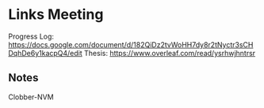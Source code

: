 Links Meeting
=============
Progress Log: https://docs.google.com/document/d/182QiDz2tvWoHH7dy8r2tNyctr3sCHDqhDe6y1kacpQ4/edit
Thesis: https://www.overleaf.com/read/ysrhwjhntrsr

## Notes
Clobber-NVM



